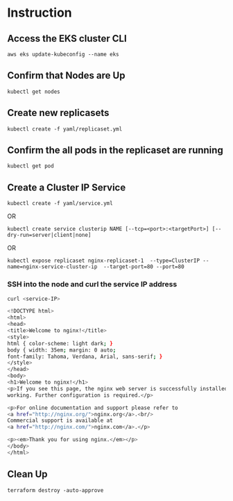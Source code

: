 # Instruction

## Access the EKS cluster CLI

`aws eks update-kubeconfig --name eks`

## Confirm that Nodes are Up

`kubectl get nodes`

## Create new replicasets

`kubectl create -f yaml/replicaset.yml`

## Confirm the all pods in the replicaset are running

`kubectl get pod`

## Create a Cluster IP Service

`kubectl create -f yaml/service.yml`

OR

`kubectl create service clusterip NAME [--tcp=<port>:<targetPort>] [--dry-run=server|client|none]`

OR

`kubectl expose replicaset nginx-replicaset-1  --type=ClusterIP --name=nginx-service-cluster-ip  --target-port=80 --port=80`

### SSH into the node and curl the service IP address

```bash
curl <service-IP>

<!DOCTYPE html>
<html>
<head>
<title>Welcome to nginx!</title>
<style>
html { color-scheme: light dark; }
body { width: 35em; margin: 0 auto;
font-family: Tahoma, Verdana, Arial, sans-serif; }
</style>
</head>
<body>
<h1>Welcome to nginx!</h1>
<p>If you see this page, the nginx web server is successfully installed and
working. Further configuration is required.</p>

<p>For online documentation and support please refer to
<a href="http://nginx.org/">nginx.org</a>.<br/>
Commercial support is available at
<a href="http://nginx.com/">nginx.com</a>.</p>

<p><em>Thank you for using nginx.</em></p>
</body>
</html>
```

## Clean Up

`terraform destroy -auto-approve`
